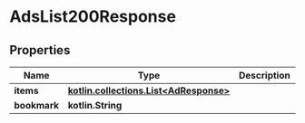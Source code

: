 
# AdsList200Response

## Properties
Name | Type | Description | Notes
------------ | ------------- | ------------- | -------------
**items** | [**kotlin.collections.List&lt;AdResponse&gt;**](AdResponse.md) |  | 
**bookmark** | **kotlin.String** |  |  [optional]



